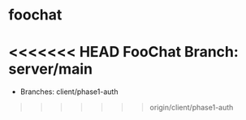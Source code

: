 # foochat
<<<<<<< HEAD
FooChat
Branch: server/main
=======
* Branches: client/phase1-auth
>>>>>>> origin/client/phase1-auth
